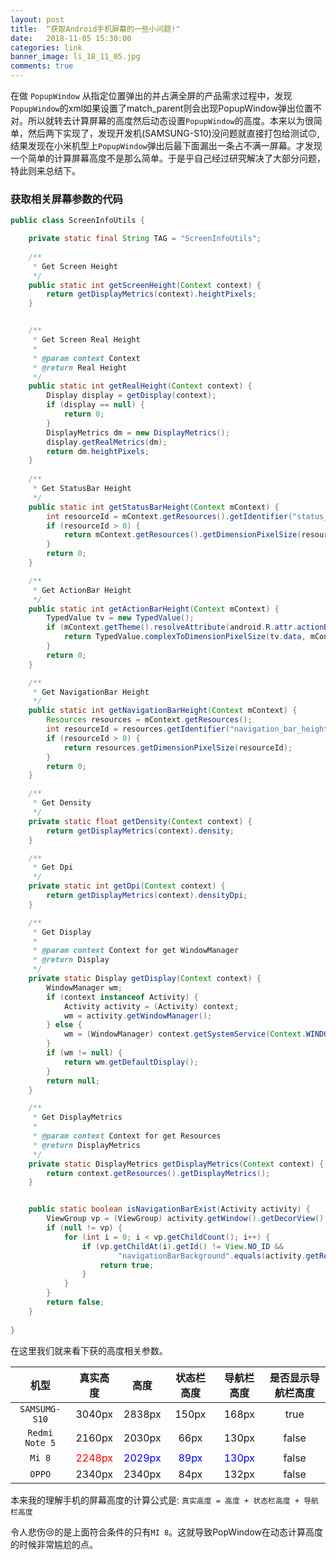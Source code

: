 ```yaml
---
layout: post
title:  “获取Android手机屏幕的一些小问题!"
date:   2018-11-05 15:30:00
categories: link
banner_image: li_18_11_05.jpg
comments: true
---
```


在做 `PopupWindow` 从指定位置弹出的并占满全屏的产品需求过程中，发现`PopupWindow`的xml如果设置了match_parent则会出现PopupWindow弹出位置不对。所以就转去计算屏幕的高度然后动态设置`PopupWindow`的高度。本来以为很简单，然后两下实现了，发现开发机(SAMSUNG-S10)没问题就直接打包给测试🙃,结果发现在小米机型上`PopupWindow`弹出后最下面漏出一条占不满一屏幕。才发现一个简单的计算屏幕高度不是那么简单。于是乎自己经过研究解决了大部分问题，特此则来总结下。

### 获取相关屏幕参数的代码

```java
public class ScreenInfoUtils {

    private static final String TAG = "ScreenInfoUtils";
    
    /**
     * Get Screen Height
     */
    public static int getScreenHeight(Context context) {
        return getDisplayMetrics(context).heightPixels;
    }


    /**
     * Get Screen Real Height
     *
     * @param context Context
     * @return Real Height
     */
    public static int getRealHeight(Context context) {
        Display display = getDisplay(context);
        if (display == null) {
            return 0;
        }
        DisplayMetrics dm = new DisplayMetrics();
        display.getRealMetrics(dm);
        return dm.heightPixels;
    }
    
    /**
     * Get StatusBar Height
     */
    public static int getStatusBarHeight(Context mContext) {
        int resourceId = mContext.getResources().getIdentifier("status_bar_height", "dimen", "android");
        if (resourceId > 0) {
            return mContext.getResources().getDimensionPixelSize(resourceId);
        }
        return 0;
    }

    /**
     * Get ActionBar Height
     */
    public static int getActionBarHeight(Context mContext) {
        TypedValue tv = new TypedValue();
        if (mContext.getTheme().resolveAttribute(android.R.attr.actionBarSize, tv, true)) {
            return TypedValue.complexToDimensionPixelSize(tv.data, mContext.getResources().getDisplayMetrics());
        }
        return 0;
    }

    /**
     * Get NavigationBar Height
     */
    public static int getNavigationBarHeight(Context mContext) {
        Resources resources = mContext.getResources();
        int resourceId = resources.getIdentifier("navigation_bar_height", "dimen", "android");
        if (resourceId > 0) {
            return resources.getDimensionPixelSize(resourceId);
        }
        return 0;
    }

    /**
     * Get Density
     */
    private static float getDensity(Context context) {
        return getDisplayMetrics(context).density;
    }

    /**
     * Get Dpi
     */
    private static int getDpi(Context context) {
        return getDisplayMetrics(context).densityDpi;
    }

    /**
     * Get Display
     *
     * @param context Context for get WindowManager
     * @return Display
     */
    private static Display getDisplay(Context context) {
        WindowManager wm;
        if (context instanceof Activity) {
            Activity activity = (Activity) context;
            wm = activity.getWindowManager();
        } else {
            wm = (WindowManager) context.getSystemService(Context.WINDOW_SERVICE);
        }
        if (wm != null) {
            return wm.getDefaultDisplay();
        }
        return null;
    }

    /**
     * Get DisplayMetrics
     *
     * @param context Context for get Resources
     * @return DisplayMetrics
     */
    private static DisplayMetrics getDisplayMetrics(Context context) {
        return context.getResources().getDisplayMetrics();
    }


    public static boolean isNavigationBarExist(Activity activity) {
        ViewGroup vp = (ViewGroup) activity.getWindow().getDecorView();
        if (null != vp) {
            for (int i = 0; i < vp.getChildCount(); i++) {
                if (vp.getChildAt(i).getId() != View.NO_ID &&
                        "navigationBarBackground".equals(activity.getResources().getResourceEntryName(vp.getChildAt(i).getId()))) {
                    return true;
                }
            }
        }
        return false;
    }
    
}
```

在这里我们就来看下获的高度相关参数。

| 机型       | 真实高度   |高度|  状态栏高度| 导航栏高度| 是否显示导航栏高度|
| :-: | :-: |:-: |:-: |:-: |:-: |
| `SAMSUMG-S10`|  3040px |   2838px     |   150px    |    168px   |true|
| `Redmi Note 5`| 2160px |   2030px     |    66px   |   130px    | false     |
| `Mi 8`    | <font color = red>2248px</font>  |  <font color = blue>2029px</font>     |    <font color = blue>89px</font>   |   <font color = blue>130px</font>    |  false     |
| `OPPO`     |   2340px   |   2340px    |  84px     |   132px    |  false     |

本来我的理解手机的屏幕高度的计算公式是: `真实高度 = 高度 + 状态栏高度 + 导航栏高度`

令人悲伤😢的是上面符合条件的只有`MI 8`。这就导致PopWindow在动态计算高度的时候非常尴尬的点。

